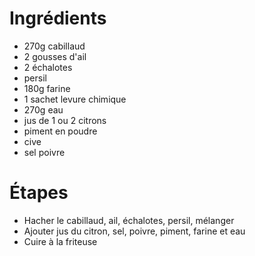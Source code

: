 # Ingrédients

* 270g cabillaud
* 2 gousses d'ail
* 2 échalotes
* persil
* 180g farine
* 1 sachet levure chimique
* 270g eau
* jus de 1 ou 2 citrons
* piment en poudre
* cive
* sel poivre


# Étapes

* Hacher le cabillaud, ail, échalotes, persil, mélanger
* Ajouter jus du citron, sel, poivre, piment, farine et eau
* Cuire à la friteuse
